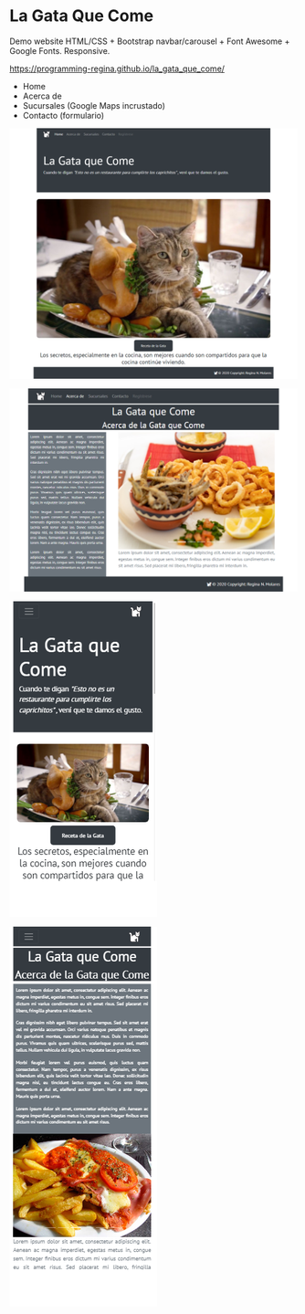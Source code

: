 # La Gata Que Come
Demo website HTML/CSS + Bootstrap navbar/carousel + Font Awesome + Google Fonts. Responsive.

https://programming-regina.github.io/la_gata_que_come/
- Home
- Acerca de
- Sucursales (Google Maps incrustado)
- Contacto (formulario)

 ![Screenshot-main](https://github.com/programming-Regina/la_gata_que_come/blob/main/readme_files/lagataquecome1.png) 
 
 ![Screenshot-about](https://github.com/programming-Regina/la_gata_que_come/blob/main/readme_files/lagataquecome2.png) 
 
 ![Screenshot-main-mobile](https://github.com/programming-Regina/la_gata_que_come/blob/main/readme_files/lagataquecome1r.png) 
 
 ![Screenshot-about-mobile](https://github.com/programming-Regina/la_gata_que_come/blob/main/readme_files/lagataquecome2r.png) 

